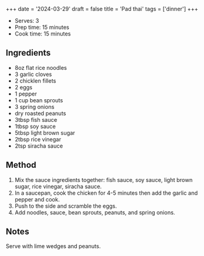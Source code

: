 +++
date = '2024-03-29'
draft = false
title = 'Pad thai'
tags = ['dinner']
+++

- Serves: 3
- Prep time: 15 minutes
- Cook time: 15 minutes

## Ingredients
- 8oz flat rice noodles
- 3 garlic cloves
- 2 chicklen fillets
- 2 eggs
- 1 pepper
- 1 cup bean sprouts
- 3 spring onions
- dry roasted peanuts
- 3tbsp fish sauce
- 1tbsp soy sauce
- 5tbsp light brown sugar
- 2tbsp rice vinegar
- 2tsp siracha sauce

## Method
1. Mix the sauce ingredients together: fish sauce, soy sauce, light brown sugar, rice vinegar, siracha sauce.
2. In a saucepan, cook the chicken for 4-5 minutes then add the garlic and pepper and cook.
3. Push to the side and scramble the eggs.
4. Add noodles, sauce, bean sprouts, peanuts, and spring onions.

## Notes
Serve with lime wedges and peanuts.